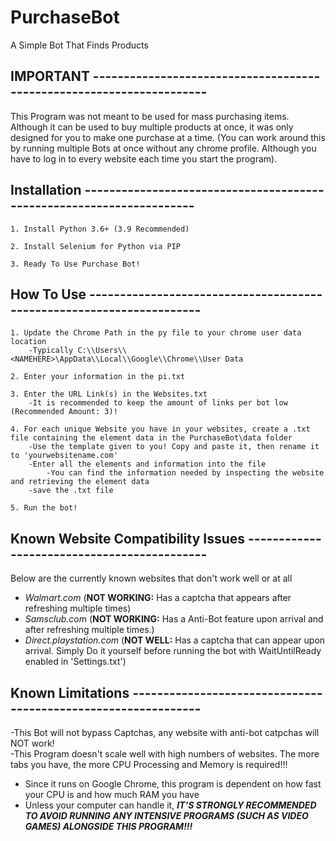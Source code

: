 # PurchaseBot
A Simple Bot That Finds Products

## IMPORTANT ---------------------------------------------------------------------
This Program was not meant to be used for mass purchasing items. Although it can be used to buy multiple
products at once, it was only designed for you to make one purchase at a time. (You can work around this by
running multiple Bots at once without any chrome profile. Although you have to log in to every website each time you start the program).


## Installation ---------------------------------------------------------------------
	1. Install Python 3.6+ (3.9 Recommended)

	2. Install Selenium for Python via PIP

	3. Ready To Use Purchase Bot!


## How To Use ---------------------------------------------------------------------
	1. Update the Chrome Path in the py file to your chrome user data location
		-Typically C:\\Users\\<NAMEHERE>\AppData\\Local\\Google\\Chrome\\User Data
	
	2. Enter your information in the pi.txt

	3. Enter the URL Link(s) in the Websites.txt
		-It is recommended to keep the amount of links per bot low (Recommended Amount: 3)!

	4. For each unique Website you have in your websites, create a .txt file containing the element data in the PurchaseBot\data folder
		-Use the template given to you! Copy and paste it, then rename it to 'yourwebsitename.com'
		-Enter all the elements and information into the file
			-You can find the information needed by inspecting the website and retrieving the element data
		-save the .txt file

	5. Run the bot!


## Known Website Compatibility Issues --------------------------------------------
Below are the currently known websites that don't work well or at all <br />
- *Walmart.com* (**NOT WORKING:** Has a captcha that appears after refreshing multiple times)<br />
- *Samsclub.com* (**NOT WORKING:** Has a Anti-Bot feature upon arrival and after refreshing multiple times.)<br />
- *Direct.playstation.com* (**NOT WELL:** Has a captcha that can appear upon arrival. Simply Do it yourself before running the bot with WaitUntilReady enabled in 		'Settings.txt')<br />


## Known Limitations --------------------------------------------------------------
-This Bot will not bypass Captchas, any website with anti-bot catpchas will NOT work!<br />
-This Program doesn't scale well with high numbers of websites. The more tabs you have, the more CPU Processing and Memory is required!!!<br />
- Since it runs on Google Chrome, this program is dependent on how fast your CPU is and how much RAM you have<br />
- Unless your computer can handle it, ***IT'S STRONGLY RECOMMENDED TO AVOID RUNNING ANY INTENSIVE PROGRAMS (SUCH AS VIDEO GAMES) ALONGSIDE THIS PROGRAM!!!***<br />

